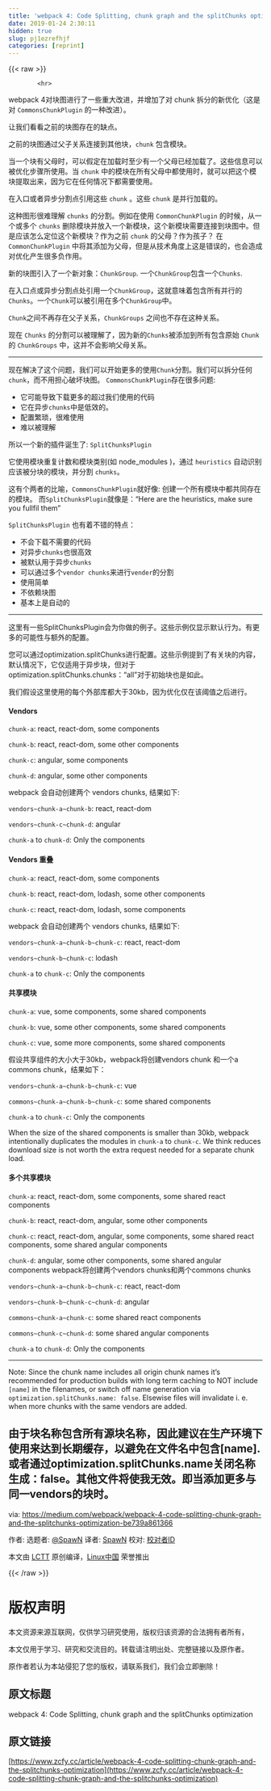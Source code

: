 ```yaml
---
title: 'webpack 4: Code Splitting, chunk graph and the splitChunks optimization' 
date: 2019-01-24 2:30:11
hidden: true
slug: pj1ezrefhjf
categories: [reprint]
---
```


{{< raw >}}

            <hr>
<p>webpack 4对块图进行了一些重大改进，并增加了对 chunk 拆分的新优化（这是对 <code>CommonsChunkPlugin</code> 的一种改进）。</p>
<p>让我们看看之前的块图存在的缺点。</p>
<p>之前的块图通过父子关系连接到其他块，<code>chunk</code> 包含模块。</p>
<p>当一个块有父母时，可以假定在加载时至少有一个父母已经加载了。这些信息可以被优化步骤所使用。当 <code>chunk</code> 中的模块在所有父母中都使用时，就可以把这个模块提取出来，因为它在任何情况下都需要使用。</p>
<p>在入口或者异步分割点引用这些 <code>chunk</code> 。这些 <code>chunk</code> 是并行加载的。</p>
<p>这种图形很难理解 <code>chunks</code> 的分割。例如在使用 <code>CommonChunkPlugin</code> 的时候，从一个或多个 <code>chunks</code> 删除模块并放入一个新模块，这个新模块需要连接到块图中。但是应该怎么定位这个新模块？作为之前 <code>chunk</code> 的父母？作为孩子？ 在 <code>CommonChunkPlugin</code> 中将其添加为父母，但是从技术角度上这是错误的，也会造成对优化产生很多负作用。</p>
<p>新的块图引入了一个新对象：<code>ChunkGroup</code>. 一个<code>ChunkGroup</code>包含一个<code>Chunks</code>.</p>
<p>在入口点或异步分割点处引用一个<code>ChunkGroup</code>，这就意味着包含所有并行的<code>Chunks</code>。一个<code>Chunk</code>可以被引用在多个<code>ChunkGroup</code>中。</p>
<p><code>Chunk</code>之间不再存在父子关系，<code>ChunkGroups</code> 之间也不存在这种关系。</p>
<p>现在 <code>Chunks</code> 的分割可以被理解了，因为新的<code>Chunks</code>被添加到所有包含原始 <code>Chunk</code> 的 <code>ChunkGroups</code> 中，这并不会影响父母关系。</p>
<hr>
<p>现在解决了这个问题，我们可以开始更多的使用<code>Chunk</code>分割。我们可以拆分任何 <code>chunk</code>，而不用担心破坏块图。
<code>CommonsChunkPlugin</code>存在很多问题:</p>
<ul>
<li>它可能导致下载更多的超过我们使用的代码</li>
<li>它在异步<code>chunks</code>中是低效的。</li>
<li>配置繁琐，很难使用</li>
<li>难以被理解</li>
</ul>
<p>所以一个新的插件诞生了: <code>SplitChunksPlugin</code></p>
<p>它使用模块重复计数和模块类别(如 node_modules )，通过 <code>heuristics</code> 自动识别应该被分块的模块，并分割 <code>chunks</code>。</p>
<p>这有个两者的比喻，<code>CommonsChunkPlugin</code>就好像: 创建一个所有模块中都共同存在的模块。 而<code>SplitChunksPlugin</code>就像是：“Here are the heuristics, make sure you fullfil them”</p>
<p> <code>SplitChunksPlugin</code>  也有着不错的特点：</p>
<ul>
<li>不会下载不需要的代码</li>
<li>对异步<code>chunks</code>也很高效</li>
<li>被默认用于异步<code>chunks</code></li>
<li>可以通过多个<code>vendor chunks</code>来进行<code>vender</code>的分割</li>
<li>使用简单</li>
<li>不依赖块图</li>
<li>基本上是自动的</li>
</ul>
<hr>
<p>这里有一些SplitChunksPlugin会为你做的例子。这些示例仅显示默认行为。有更多的可能性与额外的配置。</p>
<p>您可以通过optimization.splitChunks进行配置。这些示例提到了有关块的内容，默认情况下，它仅适用于异步块，但对于optimization.splitChunks.chunks：“all”对于初始块也是如此。</p>
<p>我们假设这里使用的每个外部库都大于30kb，因为优化仅在该阈值之后进行。</p>
<h4>Vendors</h4>
<p><code>chunk-a</code>: react, react-dom, some components</p>
<p><code>chunk-b</code>: react, react-dom, some other components</p>
<p><code>chunk-c</code>: angular, some components</p>
<p><code>chunk-d</code>: angular, some other components</p>
<p>webpack 会自动创建两个 vendors chunks, 结果如下:</p>
<p><code>vendors~chunk-a~chunk-b</code>: react, react-dom</p>
<p><code>vendors~chunk-c~chunk-d</code>: angular</p>
<p><code>chunk-a</code> to <code>chunk-d</code>: Only the components</p>
<h4>Vendors 重叠</h4>
<p><code>chunk-a</code>: react, react-dom, some components</p>
<p><code>chunk-b</code>: react, react-dom, lodash, some other components</p>
<p><code>chunk-c</code>: react, react-dom, lodash, some components</p>
<p>webpack 会自动创建两个 vendors chunks, 结果如下:</p>
<p><code>vendors~chunk-a~chunk-b~chunk-c</code>: react, react-dom</p>
<p><code>vendors~chunk-b~chunk-c</code>: lodash</p>
<p><code>chunk-a</code> to <code>chunk-c</code>: Only the components</p>
<h4>共享模块</h4>
<p><code>chunk-a</code>: vue, some components, some shared components</p>
<p><code>chunk-b</code>: vue, some other components, some shared components</p>
<p><code>chunk-c</code>: vue, some more components, some shared components</p>
<p>假设共享组件的大小大于30kb，webpack将创建vendors chunk 和一个a commons chunk，结果如下：</p>
<p><code>vendors~chunk-a~chunk-b~chunk-c</code>: vue</p>
<p><code>commons~chunk-a~chunk-b~chunk-c</code>: some shared components</p>
<p><code>chunk-a</code> to <code>chunk-c</code>: Only the components</p>
<p>When the size of the shared components is smaller than 30kb, webpack intentionally duplicates the modules in <code>chunk-a</code> to <code>chunk-c</code>. We think reduces download size is not worth the extra request needed for a separate chunk load.</p>
<h4>多个共享模块</h4>
<p><code>chunk-a</code>: react, react-dom, some components, some shared react components</p>
<p><code>chunk-b</code>: react, react-dom, angular, some other components</p>
<p><code>chunk-c</code>: react, react-dom, angular, some components, some shared react components, some shared angular components</p>
<p><code>chunk-d</code>: angular, some other components, some shared angular components
webpack将创建两个vendors chunks和两个commons chunks</p>
<p><code>vendors~chunk-a~chunk-b~chunk-c</code>: react, react-dom</p>
<p><code>vendors~chunk-b~chunk-c~chunk-d</code>: angular</p>
<p><code>commons~chunk-a~chunk-c</code>: some shared react components</p>
<p><code>commons~chunk-c~chunk-d</code>: some shared angular components</p>
<p><code>chunk-a</code> to <code>chunk-d</code>: Only the components</p>
<hr>
<p>Note: Since the chunk name includes all origin chunk names it’s recommended for production builds with long term caching to NOT include <code>[name]</code> in the filenames, or switch off name generation via <code>optimization.splitChunks.name: false</code>. Elsewise files will invalidate i. e. when more chunks with the same vendors are added.</p>
<h2>由于块名称包含所有源块名称，因此建议在生产环境下使用来达到长期缓存，以避免在文件名中包含[name].或者通过optimization.splitChunks.name关闭名称生成：false。其他文件将使我无效。即当添加更多与同一vendors的块时。</h2>
<p>via: <a href="https://medium.com/webpack/webpack-4-code-splitting-chunk-graph-and-the-splitchunks-optimization-be739a861366">https://medium.com/webpack/webpack-4-code-splitting-chunk-graph-and-the-splitchunks-optimization-be739a861366</a></p>
<p>作者: <a href=""></a> 选题者: <a href="https://github.com/undefined">@SpawN</a> 译者: <a href="https://github.com/译者ID">SpawN</a> 校对: <a href="https://github.com/校对者ID">校对者ID</a></p>
<p>本文由 <a href="https://github.com/LCTT/TranslateProject">LCTT</a> 原创编译，<a href="https://linux.cn/">Linux中国</a> 荣誉推出</p>

          
{{< /raw >}}

# 版权声明
本文资源来源互联网，仅供学习研究使用，版权归该资源的合法拥有者所有，

本文仅用于学习、研究和交流目的。转载请注明出处、完整链接以及原作者。

原作者若认为本站侵犯了您的版权，请联系我们，我们会立即删除！

## 原文标题
webpack 4: Code Splitting, chunk graph and the splitChunks optimization

## 原文链接
[https://www.zcfy.cc/article/webpack-4-code-splitting-chunk-graph-and-the-splitchunks-optimization](https://www.zcfy.cc/article/webpack-4-code-splitting-chunk-graph-and-the-splitchunks-optimization)

